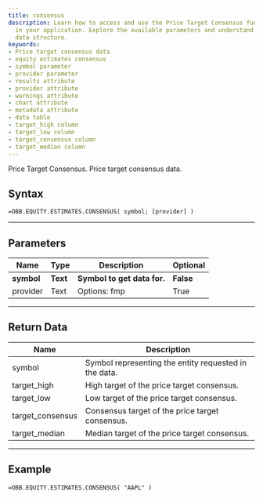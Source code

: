 ```yaml
---
title: consensus
description: Learn how to access and use the Price Target Consensus functionality
  in your application. Explore the available parameters and understand the returned
  data structure.
keywords: 
- Price target consensus data
- equity estimates consensus
- symbol parameter
- provider parameter
- results attribute
- provider attribute
- warnings attribute
- chart attribute
- metadata attribute
- data table
- target_high column
- target_low column
- target_consensus column
- target_median column
---
```


<!-- markdownlint-disable MD041 -->

Price Target Consensus. Price target consensus data.

## Syntax

```excel wordwrap
=OBB.EQUITY.ESTIMATES.CONSENSUS( symbol; [provider] )
```

---

## Parameters

| Name | Type | Description | Optional |
| ---- | ---- | ----------- | -------- |
| **symbol** | **Text** | **Symbol to get data for.** | **False** |
| provider | Text | Options: fmp | True |

---

## Return Data

| Name | Description |
| ---- | ----------- |
| symbol | Symbol representing the entity requested in the data.  |
| target_high | High target of the price target consensus.  |
| target_low | Low target of the price target consensus.  |
| target_consensus | Consensus target of the price target consensus.  |
| target_median | Median target of the price target consensus.  |
---

## Example

```excel wordwrap
=OBB.EQUITY.ESTIMATES.CONSENSUS( "AAPL" )
```

